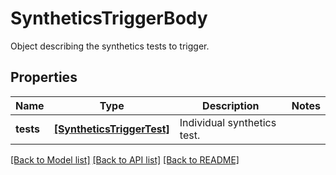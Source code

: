 # SyntheticsTriggerBody

Object describing the synthetics tests to trigger.

## Properties
Name | Type | Description | Notes
------------ | ------------- | ------------- | -------------
**tests** | [**[SyntheticsTriggerTest]**](SyntheticsTriggerTest.md) | Individual synthetics test. | 

[[Back to Model list]](README.md#documentation-for-models) [[Back to API list]](README.md#documentation-for-api-endpoints) [[Back to README]](README.md)


